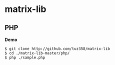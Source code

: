 # matrix-lib

## PHP
**Demo**
```
$ git clone http://github.com/tuz358/matrix-lib
$ cd ./matrix-lib-master/php/
$ php ./sample.php
```
